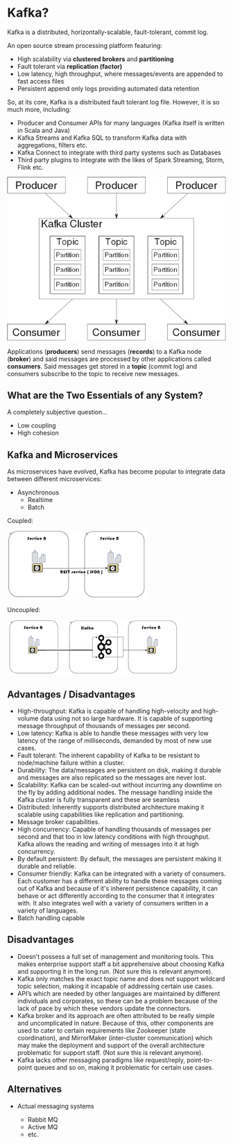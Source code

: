 # Kafka?

Kafka is a distributed, horizontally-scalable, fault-tolerant, commit log.

An open source stream processing platform featuring:

- High scalability via **clustered brokers** and **partitioning**
- Fault tolerant via **replication (factor)**
- Low latency, high throughput, where messages/events are appended to fast access files
- Persistent append only logs providing automated data retention

So, at its core, Kafka is a distributed fault tolerant log file. However, it is so much more, including:

- Producer and Consumer APIs for many languages (Kafka itself is written in Scala and Java)
- Kafka Streams and Kafka SQL to transform Kafka data with aggregations, filters etc.
- Kafka Connect to integrate with third party systems such as Databases
- Third party plugins to integrate with the likes of Spark Streaming, Storm, Flink etc.

![101](images/101.png)

Applications (**producers**) send messages (**records**) to a Kafka node (**broker**) and said messages are processed by other applications called **consumers**. Said messages get stored in a **topic** (commit log) and consumers subscribe to the topic to receive new messages.

## What are the Two Essentials of any System?

A completely subjective question...

- Low coupling
- High cohesion

## Kafka and Microservices

As microservices have evolved, Kafka has become popular to integrate data between different microservices:

- Asynchronous
  - Realtime
  - Batch

Coupled:

![Coupled](images/coupled.png)

Uncoupled:

![Uncoupled](images/uncoupled.png)

## Advantages / Disadvantages

- High-throughput: Kafka is capable of handling high-velocity and high-volume data using not so large hardware. It is capable of supporting message throughput of thousands of messages per second.
- Low latency: Kafka is able to handle these messages with very low latency of the range of milliseconds, demanded by most of new use cases.
- Fault tolerant: The inherent capability of Kafka to be resistant to node/machine failure within a cluster.
- Durability: The data/messages are persistent on disk, making it durable and messages are also replicated so the messages are never lost.
- Scalability: Kafka can be scaled-out without incurring any downtime on the fly by adding additional nodes. The message handling inside the Kafka cluster is fully transparent and these are seamless
- Distributed: Inherently supports distributed architecture making it scalable using capabilities like replication and partitioning.
- Message broker capabilities.
- High concurrency: Capable of handling thousands of messages per second and that too in low latency conditions with high throughput. Kafka allows the reading and writing of messages into it at high concurrency.
- By default persistent: By default, the messages are persistent making it durable and reliable.
- Consumer friendly: Kafka can be integrated with a variety of consumers. Each customer has a different ability to handle these messages coming out of Kafka and because of it's inherent persistence capability, it can behave or act differently according to the consumer that it integrates with. It also integrates well with a variety of consumers written in a variety of languages.
- Batch handling capable

## Disadvantages

- Doesn’t possess a full set of management and monitoring tools. This makes enterprise support staff a bit apprehensive about choosing Kafka and supporting it in the long run. (Not sure this is relevant anymore).
- Kafka only matches the exact topic name and does not support wildcard topic selection, making it incapable of addressing certain use cases.
- API’s which are needed by other languages are maintained by different individuals and corporates, so these can be a problem because of the lack of pace by which these vendors update the connectors.
- Kafka broker and its approach are often attributed to be really simple and uncomplicated in nature. Because of this, other components are used to cater to certain requirements like Zookeeper (state coordination), and MirrorMaker (inter-cluster communication) which may make the deployment and support of the overall architecture problematic for support staff. (Not sure this is relevant anymore).
- Kafka lacks other messaging paradigms like request/reply, point-to-point queues and so on, making it problematic for certain use cases.

## Alternatives

- Actual messaging systems

  - Rabbit MQ
  - Active MQ
  - etc.
